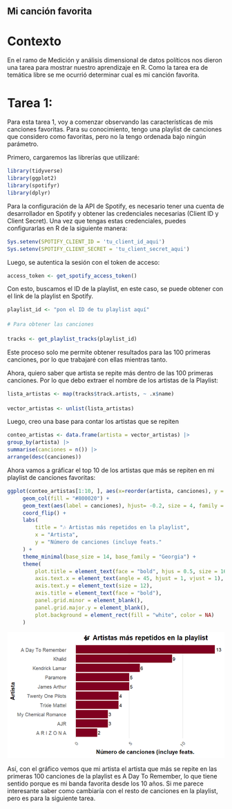 ## Mi canción favorita

# Contexto

En el ramo de Medición y análisis dimensional de datos políticos nos dieron una tarea para mostrar nuestro aprendizaje en R. Como la tarea era de temática libre se me ocurrió determinar cual es mi canción favorita.

# Tarea 1:

Para esta tarea 1, voy a comenzar observando las características de mis canciones favoritas. Para su conocimiento, tengo una playlist de canciones que considero como favoritas, pero no la tengo ordenada bajo ningún parámetro.

Primero, cargaremos las librerías que utilizaré:

``` r
library(tidyverse)
library(ggplot2)
library(spotifyr)
library(dplyr)
```

Para la configuración de la API de Spotify, es necesario tener una cuenta de desarrollador en Spotify y obtener las credenciales necesarias (Client ID y Client Secret). Una vez que tengas estas credenciales, puedes configurarlas en R de la siguiente manera:

``` r
Sys.setenv(SPOTIFY_CLIENT_ID = 'tu_client_id_aqui')
Sys.setenv(SPOTIFY_CLIENT_SECRET = 'tu_client_secret_aqui')
```

Luego, se autentica la sesión con el token de acceso:

``` r
access_token <- get_spotify_access_token()
```

Con esto, buscamos el ID de la playlist, en este caso, se puede obtener con el link de la playlist en Spotify.

``` r
playlist_id <- "pon el ID de tu playlist aquí"

# Para obtener las canciones

tracks <- get_playlist_tracks(playlist_id)
```

Este proceso solo me permite obtener resultados para las 100 primeras canciones, por lo que trabajaré con ellas mientras tanto.

Ahora, quiero saber que artista se repite más dentro de las 100 primeras canciones. Por lo que debo extraer el nombre de los artistas de la Playlist:

``` r
lista_artistas <- map(tracks$track.artists, ~ .x$name)

vector_artistas <- unlist(lista_artistas)
```

Luego, creo una base para contar los artistas que se repiten

``` r
conteo_artistas <- data.frame(artista = vector_artistas) |> 
group_by(artista) |> 
summarise(canciones = n()) |> 
arrange(desc(canciones))
```

Ahora vamos a gráficar el top 10 de los artistas que más se repiten en mi playlist de canciones favoritas:

``` r
ggplot(conteo_artistas[1:10, ], aes(x=reorder(artista, canciones), y = canciones))+
     geom_col(fill = "#800020") +
     geom_text(aes(label = canciones), hjust= -0.2, size = 4, family = "Georgia") + 
     coord_flip() + 
     labs(
         title = "🎶 Artistas más repetidos en la playlist",
         x = "Artista",
         y = "Número de canciones (incluye feats."
     ) + 
     theme_minimal(base_size = 14, base_family = "Georgia") + 
     theme(
         plot.title = element_text(face = "bold", hjus = 0.5, size = 16),
         axis.text.x = element_text(angle = 45, hjust = 1, vjust = 1),
         axis.text.y = element_text(size = 12),
         axis.title = element_text(face = "bold"),
         panel.grid.minor = element_blank(),
         panel.grid.major.y = element_blank(),
         plot.background = element_rect(fill = "white", color = NA)
     )
```

![](images/clipboard-987643136.png)

Así, con el gráfico vemos que mi artista el artista que más se repite en las primeras 100 canciones de la playlist es A Day To Remember, lo que tiene sentido porque es mi banda favorita desde los 10 años. Si me parece interesante saber como cambiaría con el resto de canciones en la playlist, pero es para la siguiente tarea.
